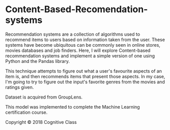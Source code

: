 # Content-Based-Recomendation-systems
Recommendation systems are a collection of algorithms used to recommend items to users based on information taken from the user. These systems have become ubiquitous can be commonly seen in online stores, movies databases and job finders. Here, I will explore Content-based recommendation systems and implement a simple version of one using Python and the Pandas library.

This technique attempts to figure out what a user's favourite aspects of an item is, and then recommends items that present those aspects. In my case, I'm going to try to figure out the input's favorite genres from the movies and ratings given.

Dataset is acquired from GroupLens.

This model was implemented to complete the Machine Learning certification course.

Copyright © 2018 Cognitive Class
